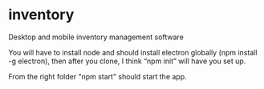 # inventory
Desktop and mobile inventory management software

You will have to install node and should install electron globally (npm install -g electron), then after you clone, I think “npm init” will have you set up.

From the right folder "npm start" should start the app.

